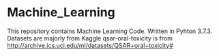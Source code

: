 # Machine_Learning
This repository contains Machine Learning Code. Written in Pyhton 3.7.3.
Datasets are majorly from Kaggle
qsar-oral-toxicity is from http://archive.ics.uci.edu/ml/datasets/QSAR+oral+toxicity#


